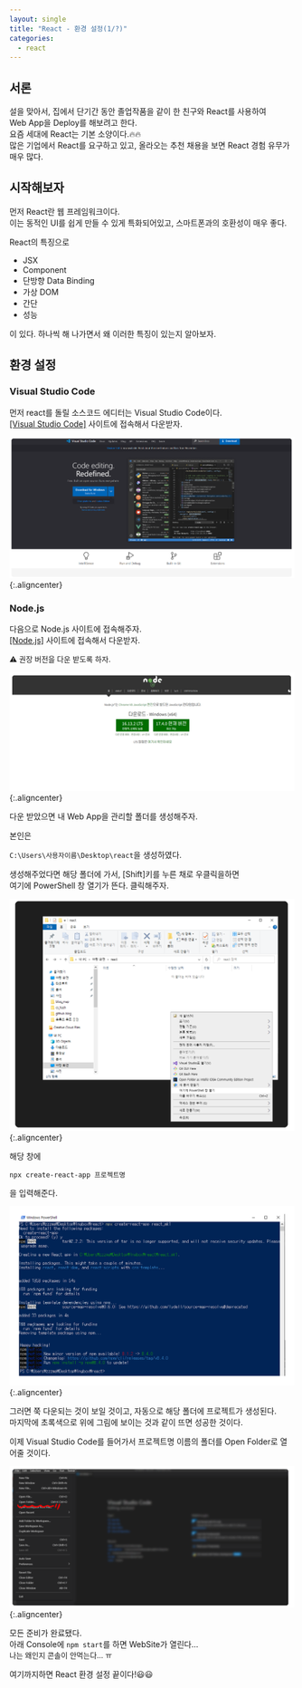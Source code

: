 ```yaml
---
layout: single
title: "React - 환경 설정(1/?)"
categories:
  - react
---
```


<style>
img.aligncenter{display:block;margin:0 auto}
  </style>

## 서론

설을 맞아서, 집에서 단기간 동안 졸업작품을 같이 한 친구와 React를 사용하여<br>
Web App을 Deploy를 해보려고 한다.<br>
요즘 세대에 React는 기본 소양이다.🔥🔥<br>
많은 기업에서 React를 요구하고 있고, 올라오는 추천 채용을 보면 React 경험 유무가 매우 많다.<br>


## 시작해보자

먼저 React란 웹 프레임워크이다. <br>
이는 동적인 UI를 쉽게 만들 수 있게 특화되어있고, 스마트폰과의 호환성이 매우 좋다.<br>

React의 특징으로

* JSX
* Component
* 단방향 Data Binding
* 가상 DOM
* 간단
* 성능

이 있다. 하나씩 해 나가면서 왜 이러한 특징이 있는지 알아보자.<br>

## 환경 설정

### Visual Studio Code

먼저 react를 돌릴 소스코드 에디터는 Visual Studio Code이다.<br>
[[Visual Studio Code]](https://code.visualstudio.com/) 사이트에 접속해서 다운받자.

![](/assets/images/posting/react_220130/picture1.png){:.aligncenter}

### Node.js

다음으로 Node.js 사이트에 접속해주자.<br>
[[Node.js]](https://nodejs.org/ko/) 사이트에 접속해서 다운받자.<br>

<font size=2>⚠️ 권장 버전을 다운 받도록 하자.</font>

![](/assets/images/posting/react_220130/picture2.png){:.aligncenter}


다운 받았으면 내 Web App을 관리할 폴더를 생성해주자.<br>

본인은

`C:\Users\사용자이름\Desktop\react`을 생성하였다.

생성해주었다면 해당 폴더에 가서, [Shift]키를 누른 채로 우클릭을하면<br>
여기에 PowerShell 창 열기가 뜬다. 클릭해주자.

![](/assets/images/posting/react_220130/picture3.png){:.aligncenter}

해당 창에 

`npx create-react-app 프로젝트명`

을 입력해준다.<br>

![](/assets/images/posting/react_220130/picture4.png){:.aligncenter}

그러면 쭉 다운되는 것이 보일 것이고, 자동으로 해당 폴더에 프로젝트가 생성된다.<br>
마지막에 초록색으로 위에 그림에 보이는 것과 같이 뜨면 성공한 것이다.<br>

이제 Visual Studio Code를 들어가서 프로젝트명 이름의 폴더를 Open Folder로 열어줄 것이다.<br>

![](/assets/images/posting/react_220130/picture5.png){:.aligncenter}

모든 준비가 완료됐다.<br>
아래 Console에 `npm start`를 하면 WebSite가 열린다...<br>
<font size=2>나는 왜인지 콘솔이 안먹는다... ㅠ</font><br>

여기까지하면 React 환경 설정 끝이다!😃😃<br>